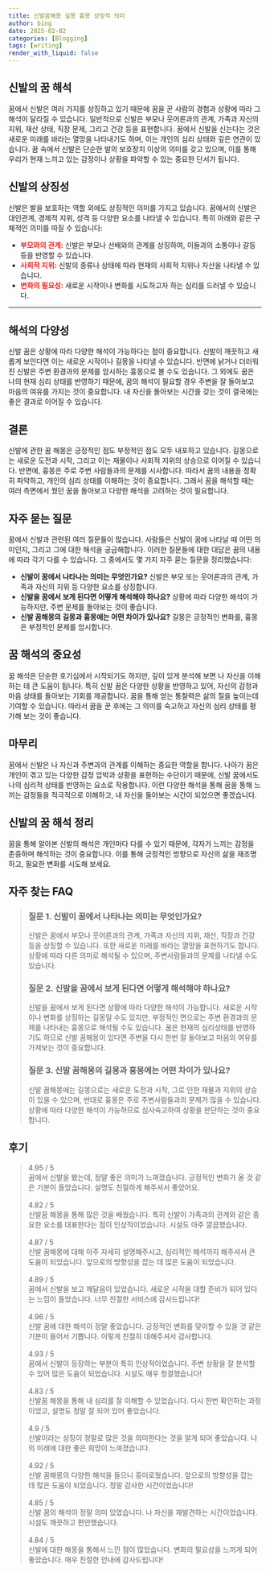 ```yaml
---
title: 신발꿈해몽 길몽 흉몽 상징적 의미
author: bing
date: 2025-02-02
categories: [Blogging]
tags: [writing]
render_with_liquid: false
---
```



<h2 id='신발의 꿈 해석'>신발의 꿈 해석</h2>

<p>꿈에서 신발은 여러 가지를 상징하고 있기 때문에 꿈을 꾼 사람의 경험과 상황에 따라 그 해석이 달라질 수 있습니다. 일반적으로 신발은 부모나 웃어른과의 관계, 가족과 자신의 지위, 재산 상태, 직장 문제, 그리고 건강 등을 표현합니다. 꿈에서 신발을 신는다는 것은 새로운 미래를 바라는 열망을 나타내기도 하며, 이는 개인의 심리 상태와 깊은 연관이 있습니다. 꿈 속에서 신발은 단순한 발의 보호장치 이상의 의미를 갖고 있으며, 이를 통해 우리가 현재 느끼고 있는 감정이나 상황을 파악할 수 있는 중요한 단서가 됩니다.</p>

<h2 id='신발의 상징성'>신발의 상징성</h2>

<p>신발은 발을 보호하는 역할 외에도 상징적인 의미를 가지고 있습니다. 꿈에서의 신발은 대인관계, 경제적 지위, 성격 등 다양한 요소를 나타낼 수 있습니다. 특히 아래와 같은 구체적인 의미를 따질 수 있습니다:</p>

<ul>
    <li><b><span style="color: #ee2323;">부모와의 관계:</span></b> 신발은 부모나 선배와의 관계를 상징하여, 이들과의 소통이나 갈등 등을 반영할 수 있습니다.</li>
    <li><b><span style="color: #ee2323;">사회적 지위:</span></b> 신발의 종류나 상태에 따라 현재의 사회적 지위나 자산을 나타낼 수 있습니다.</li>
    <li><b><span style="color: #ee2323;">변화의 필요성:</span></b> 새로운 시작이나 변화를 시도하고자 하는 심리를 드러낼 수 있습니다.</li>
</ul>

<hr />

<h2 id='해석의 다양성'>해석의 다양성</h2>

<p>신발 꿈은 상황에 따라 다양한 해석이 가능하다는 점이 중요합니다. 신발이 깨끗하고 새롭게 보인다면 이는 새로운 시작이나 길몽을 나타낼 수 있습니다. 반면에 낡거나 더러워진 신발은 주변 환경과의 문제를 암시하는 흉몽으로 볼 수도 있습니다. 그 외에도 꿈은 나의 현재 심리 상태를 반영하기 때문에, 꿈의 해석이 필요할 경우 주변을 잘 돌아보고 마음의 여유를 가지는 것이 중요합니다. 내 자신을 돌아보는 시간을 갖는 것이 결국에는 좋은 결과로 이어질 수 있습니다.</p>

<h2 id='결론'>결론</h2>

<p>신발에 관한 꿈 해몽은 긍정적인 점도 부정적인 점도 모두 내포하고 있습니다. 길몽으로는 새로운 도전과 시작, 그리고 이는 재물이나 사회적 지위의 상승으로 이어질 수 있습니다. 반면에, 흉몽은 주로 주변 사람들과의 문제를 시사합니다. 따라서 꿈의 내용을 정확히 파악하고, 개인의 심리 상태를 이해하는 것이 중요합니다. 그래서 꿈을 해석할 때는 여러 측면에서 꿨던 꿈을 돌아보고 다양한 해석을 고려하는 것이 필요합니다.</p>

<h2 id='자주 묻는 질문'>자주 묻는 질문</h2>

<p>꿈에서 신발과 관련된 여러 질문들이 많습니다. 사람들은 신발이 꿈에 나타날 때 어떤 의미인지, 그리고 그에 대한 해석을 궁금해합니다. 이러한 질문들에 대한 대답은 꿈의 내용에 따라 각기 다를 수 있습니다. 그 중에서도 몇 가지 자주 묻는 질문을 정리했습니다:</p>

<ul>
    <li><b>신발이 꿈에서 나타나는 의미는 무엇인가요?</b> 신발은 부모 또는 웃어른과의 관계, 가족과 자신의 지위 등 다양한 요소를 상징합니다.</li>
    <li><b>신발을 꿈에서 보게 된다면 어떻게 해석해야 하나요?</b> 상황에 따라 다양한 해석이 가능하지만, 주변 문제를 돌아보는 것이 좋습니다.</li>
    <li><b>신발 꿈해몽의 길몽과 흉몽에는 어떤 차이가 있나요?</b> 길몽은 긍정적인 변화를, 흉몽은 부정적인 문제를 암시합니다.</li>
</ul>

<h2 id='꿈 해석의 중요성'>꿈 해석의 중요성</h2>

<p>꿈 해석은 단순한 호기심에서 시작되기도 하지만, 깊이 있게 분석해 보면 나 자신을 이해하는 데 큰 도움이 됩니다. 특히 신발 꿈은 다양한 상황을 반영하고 있어, 자신의 감정과 마음 상태를 돌아보는 기회를 제공합니다. 꿈을 통해 얻는 통찰력은 삶의 질을 높이는데 기여할 수 있습니다. 따라서 꿈을 꾼 후에는 그 의미를 숙고하고 자신의 심리 상태를 평가해 보는 것이 좋습니다.</p>

<h2 id='마무리'>마무리</h2>

<p>꿈에서 신발은 나 자신과 주변과의 관계를 이해하는 중요한 역할을 합니다. 나아가 꿈은 개인이 겪고 있는 다양한 감정 압박과 상황을 표현하는 수단이기 때문에, 신발 꿈에서도 나의 심리적 상태를 반영하는 요소로 작용합니다. 이런 다양한 해석을 통해 꿈을 통해 느끼는 감정들을 적극적으로 이해하고, 내 자신을 돌아보는 시간이 되었으면 좋겠습니다.</p>

<h2 id='신발의 꿈 해석 정리'>신발의 꿈 해석 정리</h2>

<p>꿈을 통해 알아본 신발의 해석은 개인마다 다를 수 있기 때문에, 각자가 느끼는 감정을 존중하며 해석하는 것이 중요합니다. 이를 통해 긍정적인 방향으로 자신의 삶을 재조명하고, 필요한 변화를 시도해 보세요.</p>


<h2 id='자주_찾는_FAQ'>자주 찾는 FAQ</h2>
<div itemscope="" itemtype="https://schema.org/FAQPage">
<blockquote>
<div itemscope="" itemprop="mainEntity" itemtype="https://schema.org/Question">
<h3 itemprop="name">질문 1. 신발이 꿈에서 나타나는 의미는 무엇인가요?</h3>
<div itemscope="" itemprop="acceptedAnswer" itemtype="https://schema.org/Answer">
<span itemprop="text">
<p>신발은 꿈에서 부모나 웃어른과의 관계, 가족과 자신의 지위, 재산, 직장과 건강 등을 상징할 수 있습니다. 또한 새로운 미래를 바라는 열망을 표현하기도 합니다. 상황에 따라 다른 의미로 해석될 수 있으며, 주변사람들과의 문제를 나타낼 수도 있습니다.</p>
</span>
</div>
</div>
<div itemscope="" itemprop="mainEntity" itemtype="https://schema.org/Question">
<h3 itemprop="name">질문 2. 신발을 꿈에서 보게 된다면 어떻게 해석해야 하나요?</h3>
<div itemscope="" itemprop="acceptedAnswer" itemtype="https://schema.org/Answer">
<span itemprop="text">
<p>신발을 꿈에서 보게 된다면 상황에 따라 다양한 해석이 가능합니다. 새로운 시작이나 변화를 상징하는 길몽일 수도 있지만, 부정적인 면으로는 주변 환경과의 문제를 나타내는 흉몽으로 해석될 수도 있습니다. 꿈은 현재의 심리상태를 반영하기도 하므로 신발 꿈해몽이 있다면 주변을 다시 한번 잘 돌아보고 마음의 여유를 가져보는 것이 중요합니다.</p>
</span>
</div>
</div>
<div itemscope="" itemprop="mainEntity" itemtype="https://schema.org/Question">
<h3 itemprop="name">질문 3. 신발 꿈해몽의 길몽과 흉몽에는 어떤 차이가 있나요?</h3>
<div itemscope="" itemprop="acceptedAnswer" itemtype="https://schema.org/Answer">
<span itemprop="text">
<p>신발 꿈해몽에는 길몽으로는 새로운 도전과 시작, 그로 인한 재물과 지위의 상승이 있을 수 있으며, 반대로 흉몽은 주로 주변사람들과의 문제가 많을 수 있습니다. 상황에 따라 다양한 해석이 가능하므로 심사숙고하여 상황을 판단하는 것이 중요합니다.</p>
</span>
</div>
</div>
</blockquote>
</div>
<h2 id='후기'>후기</h2>
<div itemscope itemtype="https://schema.org/Product">
  <blockquote>
  <div itemprop="review" itemscope itemtype="https://schema.org/Review">
      <div itemprop="reviewRating" itemscope itemtype="https://schema.org/Rating"> <span itemprop="ratingValue">4.95</span> / <span itemprop="bestRating">5</span> </div>
      <span itemprop="reviewBody">꿈에서 신발을 봤는데, 정말 좋은 의미가 느껴졌습니다. 긍정적인 변화가 올 것 같은 기분이 들었습니다. 설명도 친절하게 해주셔서 좋았어요.</span>
  </div>
  <br>
  <div itemprop="review" itemscope itemtype="https://schema.org/Review">
      <div itemprop="reviewRating" itemscope itemtype="https://schema.org/Rating"> <span itemprop="ratingValue">4.82</span> / <span itemprop="bestRating">5</span> </div>
      <span itemprop="reviewBody">신발꿈 해몽을 통해 많은 것을 배웠습니다. 특히 신발이 가족과의 관계와 같은 중요한 요소를 대표한다는 점이 인상적이었습니다. 시설도 아주 깔끔했습니다.</span>
  </div>
  <br>
  <div itemprop="review" itemscope itemtype="https://schema.org/Review">
      <div itemprop="reviewRating" itemscope itemtype="https://schema.org/Rating"> <span itemprop="ratingValue">4.87</span> / <span itemprop="bestRating">5</span> </div>
      <span itemprop="reviewBody">신발 꿈해몽에 대해 아주 자세히 설명해주시고, 심리적인 해석까지 해주셔서 큰 도움이 되었습니다. 앞으로의 방향성을 잡는 데 많은 도움이 되었습니다.</span>
  </div>
  <br>
  <div itemprop="review" itemscope itemtype="https://schema.org/Review">
      <div itemprop="reviewRating" itemscope itemtype="https://schema.org/Rating"> <span itemprop="ratingValue">4.89</span> / <span itemprop="bestRating">5</span> </div>
      <span itemprop="reviewBody">꿈에서 신발을 보고 깨달음이 있었습니다. 새로운 시작을 대할 준비가 되어 있다는 느낌이 들었습니다. 너무 친절한 서비스에 감사드립니다!</span>
  </div>
  <br>
  <div itemprop="review" itemscope itemtype="https://schema.org/Review">
      <div itemprop="reviewRating" itemscope itemtype="https://schema.org/Rating"> <span itemprop="ratingValue">4.96</span> / <span itemprop="bestRating">5</span> </div>
      <span itemprop="reviewBody">신발 꿈에 대한 해석이 정말 좋았습니다. 긍정적인 변화를 맞이할 수 있을 것 같은 기분이 들어서 기쁩니다. 이렇게 친절히 대해주셔서 감사합니다.</span>
  </div>
  <br>
  <div itemprop="review" itemscope itemtype="https://schema.org/Review">
      <div itemprop="reviewRating" itemscope itemtype="https://schema.org/Rating"> <span itemprop="ratingValue">4.93</span> / <span itemprop="bestRating">5</span> </div>
      <span itemprop="reviewBody">꿈에서 신발이 등장하는 부분이 특히 인상적이었습니다. 주변 상황을 잘 분석할 수 있어 많은 도움이 되었습니다. 시설도 매우 청결했습니다!</span>
  </div>
  <br>
  <div itemprop="review" itemscope itemtype="https://schema.org/Review">
      <div itemprop="reviewRating" itemscope itemtype="https://schema.org/Rating"> <span itemprop="ratingValue">4.83</span> / <span itemprop="bestRating">5</span> </div>
      <span itemprop="reviewBody">신발꿈 해몽을 통해 내 심리를 잘 이해할 수 있었습니다. 다시 한번 확인하는 과정이었고, 설명도 정말 잘 되어 있어 좋았습니다.</span>
  </div>
  <br>
  <div itemprop="review" itemscope itemtype="https://schema.org/Review">
      <div itemprop="reviewRating" itemscope itemtype="https://schema.org/Rating"> <span itemprop="ratingValue">4.9</span> / <span itemprop="bestRating">5</span> </div>
      <span itemprop="reviewBody">신발이라는 상징이 정말로 많은 것을 의미한다는 것을 알게 되어 좋았습니다. 나의 미래에 대한 좋은 희망이 느껴졌습니다.</span>
  </div>
  <br>
  <div itemprop="review" itemscope itemtype="https://schema.org/Review">
      <div itemprop="reviewRating" itemscope itemtype="https://schema.org/Rating"> <span itemprop="ratingValue">4.92</span> / <span itemprop="bestRating">5</span> </div>
      <span itemprop="reviewBody">신발 꿈해몽의 다양한 해석을 들으니 흥미로웠습니다. 앞으로의 방향성을 잡는 데 많은 도움이 되었습니다. 정말 감사한 시간이었습니다!</span>
  </div>
  <br>
  <div itemprop="review" itemscope itemtype="https://schema.org/Review">
      <div itemprop="reviewRating" itemscope itemtype="https://schema.org/Rating"> <span itemprop="ratingValue">4.85</span> / <span itemprop="bestRating">5</span> </div>
      <span itemprop="reviewBody">신발 꿈의 해석이 정말 의미 있었습니다. 나 자신을 재발견하는 시간이었습니다. 시설도 깨끗하고 편안했습니다.</span>
  </div>
  <br>
  <div itemprop="review" itemscope itemtype="https://schema.org/Review">
      <div itemprop="reviewRating" itemscope itemtype="https://schema.org/Rating"> <span itemprop="ratingValue">4.84</span> / <span itemprop="bestRating">5</span> </div>
      <span itemprop="reviewBody">신발에 대한 해몽을 통해서 느낀 점이 많았습니다. 변화의 필요성을 느끼게 되어 좋았습니다. 매우 친절한 안내에 감사드립니다!</span>
  </div>
  </blockquote>
</div>
